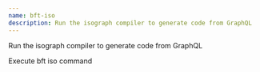 ```yaml
---
name: bft-iso
description: Run the isograph compiler to generate code from GraphQL
---
```


Run the isograph compiler to generate code from GraphQL

Execute bft iso command
